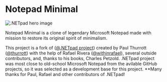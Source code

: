 # Notepad Minimal 

![.NETpad hero image](/graphics/hero.jpg)

Notepad Minimal is a clone of legendary Microsoft Notepad made with mission to restore its original spirit of minimalism.


This project is a fork of ([@.NETpad project](https://github.com/thurrott/NotepadWF-CS)) created by Paul Thurrott ([@thurrott](https://www.twitter.com/thurrott)) with the help of Rafael Rivera ([@withinrafael](https://www.twitter.com/withinrafael)), several outside contributors, and, thanks to his books, Charles Petzold.
.NETpad project was most close to old-school Microsoft Notepad from the avilable GitHub projects, so it was selected as a development base for this project.
**Many thanks for Paul, Rafael and other contributors of .NETpad!
